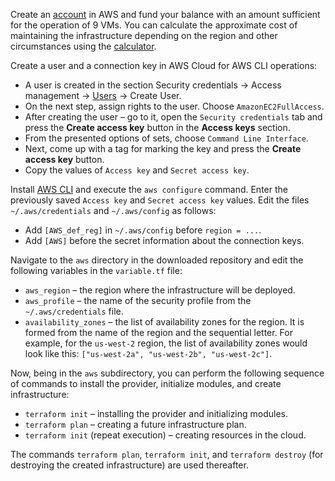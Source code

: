 Create an [account](https://console.aws.amazon.com) in AWS and fund your balance with an amount sufficient for the operation of 9 VMs. You can calculate the approximate cost of maintaining the infrastructure depending on the region and other circumstances using the [calculator](https://calculator.aws/#/createCalculator/ec2-enhancement).

Create a user and a connection key in AWS Cloud for AWS CLI operations:
* A user is created in the section Security credentials → Access management → [Users](https://console.aws.amazon.com/iam/home#/users) → Create User.
* On the next step, assign rights to the user. Choose `AmazonEC2FullAccess`.
* After creating the user – go to it, open the `Security credentials` tab and press the **Create access key** button in the **Access keys** section.
* From the presented options of sets, choose `Command Line Interface`.
* Next, come up with a tag for marking the key and press the **Create access key** button.
* Copy the values of `Access key` and `Secret access key`.

Install [AWS CLI](https://aws.amazon.com/cli/) and execute the `aws configure` command. Enter the previously saved `Access key` and `Secret access key` values. Edit the files `~/.aws/credentials` and `~/.aws/config` as follows:
* Add `[AWS_def_reg]` in `~/.aws/config` before `region = ...`.
* Add `[AWS]` before the secret information about the connection keys.

Navigate to the `aws` directory in the downloaded repository and edit the following variables in the `variable.tf` file:
* `aws_region` – the region where the infrastructure will be deployed.
* `aws_profile` – the name of the security profile from the `~/.aws/credentials` file.
* `availability_zones` – the list of availability zones for the region. It is formed from the name of the region and the sequential letter. For example, for the `us-west-2` region, the list of availability zones would look like this: `["us-west-2a", "us-west-2b", "us-west-2c"]`.

Now, being in the `aws` subdirectory, you can perform the following sequence of commands to install the provider, initialize modules, and create infrastructure:
* `terraform init` – installing the provider and initializing modules.
* `terraform plan` – creating a future infrastructure plan.
* `terraform init` (repeat execution) – creating resources in the cloud.

The commands `terraform plan`, `terraform init`, and `terraform destroy` (for destroying the created infrastructure) are used thereafter.